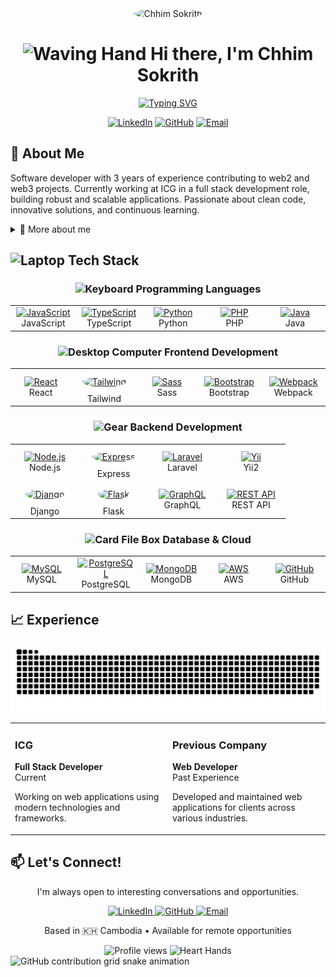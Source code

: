 <div align="center">
  <img src="/placeholder.svg?height=200&width=200&query=professional%20software%20developer%20avatar%20minimalist%20style" alt="Chhim Sokrith" style="border-radius:50%;" />
  
  # <img src="https://raw.githubusercontent.com/Tarikul-Islam-Anik/Animated-Fluent-Emojis/master/Emojis/Hand%20gestures/Waving%20Hand.png" alt="Waving Hand" width="35" height="35" /> Hi there, I'm Chhim Sokrith

  <a href="https://git.io/typing-svg"><img src="https://readme-typing-svg.herokuapp.com?font=Fira+Code&pause=1000&color=0969DA&center=true&vCenter=true&width=435&lines=Full+Stack+Developer;Web2+%26+Web3+Enthusiast;3%2B+Years+of+Experience;Based+in+Cambodia+%F0%9F%87%B0%F0%9F%87%AD" alt="Typing SVG" /></a>

  <p>
    <a href="https://linkedin.com/in/your-profile"><img src="https://img.shields.io/badge/LinkedIn-0077B5?style=for-the-badge&logo=linkedin&logoColor=white" alt="LinkedIn" /></a>
    <a href="https://github.com/your-username"><img src="https://img.shields.io/badge/GitHub-100000?style=for-the-badge&logo=github&logoColor=white" alt="GitHub" /></a>
    <a href="mailto:your-email@example.com"><img src="https://img.shields.io/badge/Email-D14836?style=for-the-badge&logo=gmail&logoColor=white" alt="Email" /></a>
  </p>
</div>

## 🚀 About Me

Software developer with 3 years of experience contributing to web2 and web3 projects. Currently working at ICG in a full stack development role, building robust and scalable applications. Passionate about clean code, innovative solutions, and continuous learning.

<details>
<summary>🏀 More about me</summary>
<br>

- <img src="https://raw.githubusercontent.com/Tarikul-Islam-Anik/Animated-Fluent-Emojis/master/Emojis/Objects/Telescope.png" alt="Telescope" width="20" height="20" /> I'm currently working on expanding my web3 development skills
- <img src="https://raw.githubusercontent.com/Tarikul-Islam-Anik/Animated-Fluent-Emojis/master/Emojis/Plants/Seedling.png" alt="Seedling" width="20" height="20" /> I'm learning advanced TypeScript patterns and blockchain development
- <img src="https://raw.githubusercontent.com/Tarikul-Islam-Anik/Animated-Fluent-Emojis/master/Emojis/Objects/Speech%20Balloon.png" alt="Speech Balloon" width="20" height="20" /> Ask me about full-stack development, React, or basketball!
- <img src="https://raw.githubusercontent.com/Tarikul-Islam-Anik/Animated-Fluent-Emojis/master/Emojis/Travel%20and%20places/High%20Voltage.png" alt="High Voltage" width="20" height="20" /> Fun fact: When I'm not coding, you'll find me on the basketball court

</details>

## <img src="https://raw.githubusercontent.com/Tarikul-Islam-Anik/Animated-Fluent-Emojis/master/Emojis/Objects/Laptop.png" alt="Laptop" width="25" height="25" /> Tech Stack

<div align="center">

### <img src="https://raw.githubusercontent.com/Tarikul-Islam-Anik/Animated-Fluent-Emojis/master/Emojis/Objects/Keyboard.png" alt="Keyboard" width="25" height="25" /> Programming Languages

<table>
  <tr>
    <td align="center" width="96">
      <a href="#">
        <img src="https://techstack-generator.vercel.app/js-icon.svg" alt="JavaScript" width="65" height="65" />
      </a>
      <br>JavaScript
    </td>
    <td align="center" width="96">
      <a href="#">
        <img src="https://techstack-generator.vercel.app/ts-icon.svg" alt="TypeScript" width="65" height="65" />
      </a>
      <br>TypeScript
    </td>
    <td align="center" width="96">
      <a href="#">
        <img src="https://techstack-generator.vercel.app/python-icon.svg" alt="Python" width="65" height="65" />
      </a>
      <br>Python
    </td>
    <td align="center" width="96">
      <a href="#">
        <img src="https://cdn.jsdelivr.net/gh/devicons/devicon/icons/php/php-original.svg" alt="PHP" width="65" height="65" />
      </a>
      <br>PHP
    </td>
    <td align="center" width="96">
      <a href="#">
        <img src="https://techstack-generator.vercel.app/java-icon.svg" alt="Java" width="65" height="65" />
      </a>
      <br>Java
    </td>
  </tr>
</table>

### <img src="https://raw.githubusercontent.com/Tarikul-Islam-Anik/Animated-Fluent-Emojis/master/Emojis/Objects/Desktop%20Computer.png" alt="Desktop Computer" width="25" height="25" /> Frontend Development

<table>
  <tr>
    <td align="center" width="96">
      <a href="#">
        <img src="https://techstack-generator.vercel.app/react-icon.svg" alt="React" width="65" height="65" />
      </a>
      <br>React
    </td>
    <td align="center" width="96">
      <a href="#">
        <img src="https://cdn.jsdelivr.net/gh/devicons/devicon/icons/tailwindcss/tailwindcss-plain.svg" alt="Tailwind" width="65" height="65" style="background-color: white; border-radius: 50%; padding: 10px;" />
      </a>
      <br>Tailwind
    </td>
    <td align="center" width="96">
      <a href="#">
        <img src="https://cdn.jsdelivr.net/gh/devicons/devicon/icons/sass/sass-original.svg" alt="Sass" width="65" height="65" />
      </a>
      <br>Sass
    </td>
    <td align="center" width="96">
      <a href="#">
        <img src="https://cdn.jsdelivr.net/gh/devicons/devicon/icons/bootstrap/bootstrap-original.svg" alt="Bootstrap" width="65" height="65" />
      </a>
      <br>Bootstrap
    </td>
    <td align="center" width="96">
      <a href="#">
        <img src="https://techstack-generator.vercel.app/webpack-icon.svg" alt="Webpack" width="65" height="65" />
      </a>
      <br>Webpack
    </td>
  </tr>
</table>

### <img src="https://raw.githubusercontent.com/Tarikul-Islam-Anik/Animated-Fluent-Emojis/master/Emojis/Objects/Gear.png" alt="Gear" width="25" height="25" /> Backend Development

<table>
  <tr>
    <td align="center" width="96"> 
      <a href="#">
        <img src="https://techstack-generator.vercel.app/nodejs-icon.svg" alt="Node.js" width="65" height="65" />
      </a>
      <br>Node.js
    </td>
    <td align="center" width="96">
      <a href="#">
        <img src="https://cdn.jsdelivr.net/gh/devicons/devicon/icons/express/express-original.svg" alt="Express" width="65" height="65" style="background-color: white; border-radius: 50%; padding: 10px;" />
      </a>
      <br>Express
    </td>
    <td align="center" width="96">
      <a href="#">
        <img src="https://cdn.jsdelivr.net/gh/devicons/devicon/icons/laravel/laravel-plain.svg" alt="Laravel" width="65" height="65" />
      </a>
      <br>Laravel
    </td>
    <td align="center" width="96">
      <a href="#">
        <img src="https://cdn.jsdelivr.net/gh/devicons/devicon/icons/yii/yii-original.svg" alt="Yii" width="65" height="65" />
      </a>
      <br>Yii2
    </td>
  </tr>
  <tr>
    <td align="center" width="96">
      <a href="#">
        <img src="https://cdn.jsdelivr.net/gh/devicons/devicon/icons/django/django-plain.svg" alt="Django" width="65" height="65" style="background-color: white; border-radius: 50%; padding: 10px;" />
      </a>
      <br>Django
    </td>
    <td align="center" width="96">
      <a href="#">
        <img src="https://cdn.jsdelivr.net/gh/devicons/devicon/icons/flask/flask-original.svg" alt="Flask" width="65" height="65" style="background-color: white; border-radius: 50%; padding: 10px;" />
      </a>
      <br>Flask
    </td>
    <td align="center" width="96">
      <a href="#">
        <img src="https://techstack-generator.vercel.app/graphql-icon.svg" alt="GraphQL" width="65" height="65" />
      </a>
      <br>GraphQL
    </td>
    <td align="center" width="96">
      <a href="#">
        <img src="https://techstack-generator.vercel.app/restapi-icon.svg" alt="REST API" width="65" height="65" />
      </a>
      <br>REST API
    </td>
  </tr>
</table>

### <img src="https://raw.githubusercontent.com/Tarikul-Islam-Anik/Animated-Fluent-Emojis/master/Emojis/Objects/Card%20File%20Box.png" alt="Card File Box" width="25" height="25" /> Database & Cloud

<table>
  <tr>
    <td align="center" width="96">
      <a href="#">
        <img src="https://techstack-generator.vercel.app/mysql-icon.svg" alt="MySQL" width="65" height="65" />
      </a>
      <br>MySQL
    </td>
    <td align="center" width="96">
      <a href="#">
        <img src="https://techstack-generator.vercel.app/postgres-icon.svg" alt="PostgreSQL" width="65" height="65" />
      </a>
      <br>PostgreSQL
    </td>
    <td align="center" width="96">
      <a href="#">
        <img src="https://cdn.jsdelivr.net/gh/devicons/devicon/icons/mongodb/mongodb-original.svg" alt="MongoDB" width="65" height="65" />
      </a>
      <br>MongoDB
    </td>
    <td align="center" width="96">
      <a href="#">
        <img src="https://techstack-generator.vercel.app/aws-icon.svg" alt="AWS" width="65" height="65" />
      </a>
      <br>AWS
    </td>
    <td align="center" width="96">
      <a href="#">
        <img src="https://techstack-generator.vercel.app/github-icon.svg" alt="GitHub" width="65" height="65" />
      </a>
      <br>GitHub
    </td>
  </tr>
</table>

</div>

## 📈 Experience

<div align="center">
  <img src="https://raw.githubusercontent.com/Platane/snk/output/github-contribution-grid-snake.svg" alt="Snake animation" />
</div>

<div align="center">
  <table>
    <tr>
      <td width="50%">
        <h3>ICG</h3>
        <p><strong>Full Stack Developer</strong><br>Current</p>
        <p>Working on web applications using modern technologies and frameworks.</p>
      </td>
      <td width="50%">
        <h3>Previous Company</h3>
        <p><strong>Web Developer</strong><br>Past Experience</p>
        <p>Developed and maintained web applications for clients across various industries.</p>
      </td>
    </tr>
  </table>
</div>

## 📫 Let's Connect!

<div align="center">
  <p>I'm always open to interesting conversations and opportunities.</p>
  
  <a href="https://linkedin.com/in/your-profile">
    <img src="https://img.shields.io/badge/LinkedIn-0077B5?style=for-the-badge&logo=linkedin&logoColor=white" alt="LinkedIn" />
  </a>
  <a href="https://github.com/your-username">
    <img src="https://img.shields.io/badge/GitHub-100000?style=for-the-badge&logo=github&logoColor=white" alt="GitHub" />
  </a>
  <a href="mailto:your-email@example.com">
    <img src="https://img.shields.io/badge/Email-D14836?style=for-the-badge&logo=gmail&logoColor=white" alt="Email" />
  </a>
  
  <p>Based in 🇰🇭 Cambodia • Available for remote opportunities</p>
  
  <img src="https://komarev.com/ghpvc/?username=your-username&style=flat-square&color=blue" alt="Profile views"/>
  
  <img src="https://raw.githubusercontent.com/Tarikul-Islam-Anik/Animated-Fluent-Emojis/master/Emojis/Hand%20gestures/Heart%20Hands.png" alt="Heart Hands" width="60" height="60" />
</div>

<!-- GitHub Profile 3D Contribution -->
<picture>
  <source media="(prefers-color-scheme: dark)" srcset="https://raw.githubusercontent.com/your-username/your-username/output/github-contribution-grid-snake-dark.svg" />
  <source media="(prefers-color-scheme: light)" srcset="https://raw.githubusercontent.com/your-username/your-username/output/github-contribution-grid-snake.svg" />
  <img alt="GitHub contribution grid snake animation" src="https://raw.githubusercontent.com/your-username/your-username/output/github-contribution-grid-snake.svg" />
</picture>
